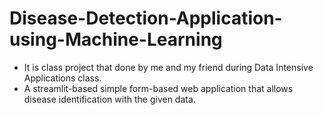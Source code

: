 # Disease-Detection-Application-using-Machine-Learning
- It is class project that done by me and my friend during Data Intensive Applications class.
- A streamlit-based simple form-based web application that allows disease identification with the given data.
